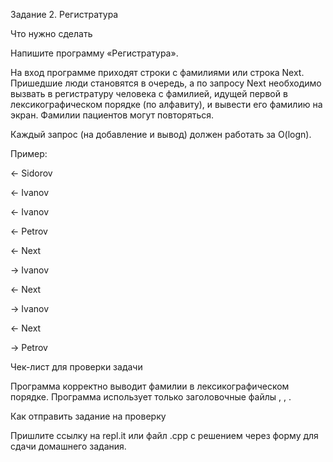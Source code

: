 Задание 2. Регистратура


Что нужно сделать

Напишите программу «Регистратура».

На вход программе приходят строки с фамилиями или строка Next. Пришедшие люди становятся в очередь, а по запросу Next необходимо вызвать в регистратуру человека с фамилией, идущей первой в лексикографическом порядке (по алфавиту), и вывести его фамилию на экран. Фамилии пациентов могут повторяться.

Каждый запрос (на добавление и вывод) должен работать за O(logn).



Пример:

← Sidorov

← Ivanov

← Ivanov

← Petrov

← Next

→ Ivanov

← Next

→ Ivanov

← Next

→ Petrov



Чек-лист для проверки задачи

Программа корректно выводит фамилии в лексикографическом порядке.
Программа использует только заголовочные файлы <iostream>, <string>, <map>.


Как отправить задание на проверку

Пришлите ссылку на repl.it или файл .срр с решением через форму для сдачи домашнего задания.

